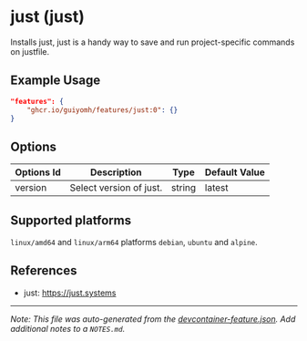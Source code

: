 
# just (just)

Installs just, just is a handy way to save and run project-specific commands on justfile.

## Example Usage

```json
"features": {
    "ghcr.io/guiyomh/features/just:0": {}
}
```

## Options

| Options Id | Description | Type | Default Value |
|-----|-----|-----|-----|
| version | Select version of just. | string | latest |

<!-- markdownlint-disable MD041 -->

## Supported platforms

`linux/amd64` and `linux/arm64` platforms `debian`, `ubuntu` and `alpine`.

## References

- just: <https://just.systems>


---

_Note: This file was auto-generated from the [devcontainer-feature.json](https://github.com/guiyomh/features/blob/main/src/just/devcontainer-feature.json).  Add additional notes to a `NOTES.md`._
